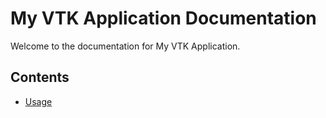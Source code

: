 # My VTK Application Documentation

Welcome to the documentation for My VTK Application.

## Contents

- [Usage](usage.md)
